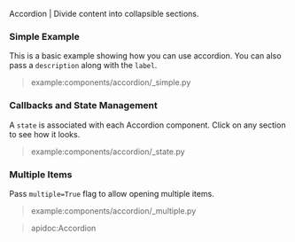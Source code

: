 Accordion | Divide content into collapsible sections.

### Simple Example

This is a basic example showing how you can use accordion. You can also pass a `description` along with the `label`.

> example:components/accordion/_simple.py

### Callbacks and State Management

A `state` is associated with each Accordion component. Click on any section to see how it looks.

> example:components/accordion/_state.py

### Multiple Items

Pass `multiple=True` flag to allow opening multiple items.

> example:components/accordion/_multiple.py

> apidoc:Accordion